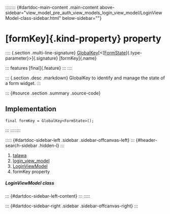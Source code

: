 :::::::: {#dartdoc-main-content .main-content above-sidebar="view_model_pre_auth_view_models_login_view_model/LoginViewModel-class-sidebar.html" below-sidebar=""}
<div>

# [formKey]{.kind-property} property

</div>

:::: {.section .multi-line-signature}
[GlobalKey](https://api.flutter.dev/flutter/widgets/GlobalKey-class.html)[\<[[FormState](https://api.flutter.dev/flutter/widgets/FormState-class.html)]{.type-parameter}\>]{.signature}
[formKey]{.name}

::: features
[final]{.feature}
:::
::::

::: {.section .desc .markdown}
GlobalKey to identify and manage the state of a form widget.
:::

::: {#source .section .summary .source-code}
## Implementation

``` language-dart
final formKey = GlobalKey<FormState>();
```
:::
::::::::

::::: {#dartdoc-sidebar-left .sidebar .sidebar-offcanvas-left}
::: {#header-search-sidebar .hidden-l}
:::

1.  [talawa](../../index.html)
2.  [login_view_model](../../view_model_pre_auth_view_models_login_view_model/)
3.  [LoginViewModel](../../view_model_pre_auth_view_models_login_view_model/LoginViewModel-class.html)
4.  formKey property

##### LoginViewModel class

::: {#dartdoc-sidebar-left-content}
:::
:::::

::: {#dartdoc-sidebar-right .sidebar .sidebar-offcanvas-right}
:::
